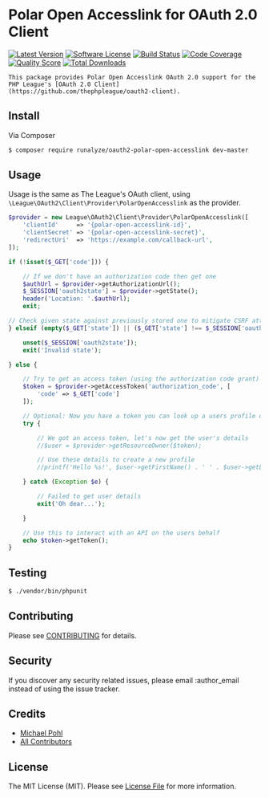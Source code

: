 # Polar Open Accesslink for OAuth 2.0 Client

[![Latest Version](https://img.shields.io/github/release/runalyze/oauth2-polar-open-accesslink.svg?style=flat)](https://github.com/runalyze/oauth2-polar-open-accesslink/releases)
[![Software License](https://img.shields.io/badge/license-MIT-brightgreen.svg?style=flat-square)](LICENSE.md)
[![Build Status](https://img.shields.io/travis/runalyze/oauth2-polar-open-accesslink/master.svg?style=flat-square)](https://travis-ci.org/runalyze/oauth2-polar-open-accesslink)
[![Code Coverage](https://img.shields.io/scrutinizer/coverage/g/runalyze/oauth2-polar-open-accesslink.svg?style=flat-square)](https://scrutinizer-ci.com/g/runalyze/oauth2-polar-open-accesslink/?branch=master)
[![Quality Score](https://img.shields.io/scrutinizer/g/runalyze/oauth2-polar-open-accesslink.svg?style=flat-square)](https://scrutinizer-ci.com/g/runalyze/oauth2-polar-open-accesslink/?branch=master)
[![Total Downloads](https://img.shields.io/packagist/dt/runalyze/oauth2-polar-open-accesslink.svg?style=flat-square)](https://packagist.org/packages/runalyze/oauth2-polar-open-accesslink)

    This package provides Polar Open Accesslink OAuth 2.0 support for the PHP League's [OAuth 2.0 Client](https://github.com/thephpleague/oauth2-client).

## Install

Via Composer

``` bash
$ composer require runalyze/oauth2-polar-open-accesslink dev-master
```

## Usage

Usage is the same as The League's OAuth client, using `\League\OAuth2\Client\Provider\PolarOpenAccesslink` as the provider.

``` php
$provider = new League\OAuth2\Client\Provider\PolarOpenAccesslink([
    'clientId'     => '{polar-open-accesslink-id}',
    'clientSecret' => '{polar-open-accesslink-secret}',
    'redirectUri'  => 'https://example.com/callback-url',
]);

if (!isset($_GET['code'])) {

    // If we don't have an authorization code then get one
    $authUrl = $provider->getAuthorizationUrl();
    $_SESSION['oauth2state'] = $provider->getState();
    header('Location: '.$authUrl);
    exit;

// Check given state against previously stored one to mitigate CSRF attack
} elseif (empty($_GET['state']) || ($_GET['state'] !== $_SESSION['oauth2state'])) {

    unset($_SESSION['oauth2state']);
    exit('Invalid state');

} else {

    // Try to get an access token (using the authorization code grant)
    $token = $provider->getAccessToken('authorization_code', [
        'code' => $_GET['code']
    ]);

    // Optional: Now you have a token you can look up a users profile data
    try {

        // We got an access token, let's now get the user's details
        //$user = $provider->getResourceOwner($token);

        // Use these details to create a new profile
        //printf('Hello %s!', $user->getFirstName() . ' ' . $user->getLastName());

    } catch (Exception $e) {

        // Failed to get user details
        exit('Oh dear...');

    }

    // Use this to interact with an API on the users behalf
    echo $token->getToken();
}
```

## Testing

``` bash
$ ./vendor/bin/phpunit
```

## Contributing

Please see [CONTRIBUTING](CONTRIBUTING.md) for details.

## Security

If you discover any security related issues, please email :author_email instead of using the issue tracker.

## Credits

- [Michael Pohl](https://github.com/mipapo)
- [All Contributors](https://github.com/runalyze/oauth2-polar-open-accesslink/graphs/contributors)

## License

The MIT License (MIT). Please see [License File](LICENSE.md) for more information.

